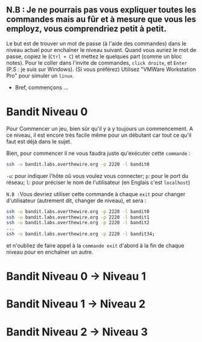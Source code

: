## N.B :  Je ne pourrais pas vous expliquer toutes les commandes mais au fûr et à mesure que vous les employz, vous comprendriez petit à petit.

Le but est de trouver un mot de passe (à l'aide des commandes) dans le niveau actuel pour enchaîner le niveau suivant.
Quand vous auriez le mot de passe, copiez le (`Ctrl + C`) et mettez le quelques part (comme un bloc notes). Pour le coller dans l'invite de commandes, `click droite`, et `Enter` (P.S : je suis sur Windows). (Si vous préférez) Utilisez "VMWare Workstation Pro" pour simuler un `linux`.
* Bref, commençons ...


# Bandit Niveau 0
Pour Commencer un jeu, bien sûr qu'il y a y toujours un commencement. A ce niveau, il est encore très facile même pour un débutant car tout ce qu'il faut est déjà dans le sujet.

Bien, pour commencer il ne vous faudra juste qu'exécuter cette `commande` :
```sh
ssh -u bandit.labs.overthewire.org -p 2220 -l bandit0
```
`-u`: pour indiquer l'hôte oû vous voulez vous connecter;
`p`: pour le port du réseau;
`l`: pour préciser le nom de l'utilisateur (en Englais c'est `localhost`)


`N.B :`Vous devriez utiliser cette commande à chaque `exit` pour changer d'utilisateur (autrement dit, changer de niveau), et sera :
```sh
ssh -u bandit.labs.overthewire.org -p 2220 -l bandit0
ssh -u bandit.labs.overthewire.org -p 2220 -l bandit1
ssh -u bandit.labs.overthewire.org -p 2220 -l bandit2
...
ssh -u bandit.labs.overthewire.org -p 2220 -l bandit34;
```
et n'oubliez de faire appel à la `commande exit` d'abord à la fin de chaque niveau pour en enchaîner un autre.


# Bandit Niveau 0 → Niveau 1

# Bandit Niveau 1 → Niveau 2
# Bandit Niveau 2 → Niveau 3
 